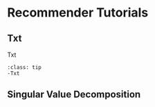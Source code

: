 # Recommender Tutorials




## Txt

Txt

```{admonition} Questions
:class: tip
-Txt
```
## Singular Value Decomposition

